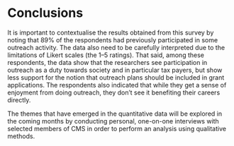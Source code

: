 # Conclusions

It is important to contextualise the results obtained from this survey by noting that 89% of the respondents had previously participated in some outreach activity.
The data also need to be carefully interpreted due to the limitations of Likert scales (the 1–5 ratings).
That said, among these respondents, the data show that the researchers see participation in outreach as a duty towards society and in particular tax payers, but show less support for the notion that outreach plans should be included in grant applications.
The respondents also indicated that while they get a sense of enjoyment from doing outreach, they don’t see it benefiting their careers directly.

The themes that have emerged in the quantitative data will be explored in the coming months by conducting personal, one-on-one interviews with selected members of CMS in order to perform an analysis using qualitative methods.
